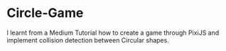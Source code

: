 # Circle-Game
I learnt from a Medium Tutorial how to create a game through PixiJS and implement collision detection between Circular shapes.
